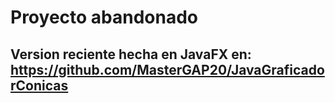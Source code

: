 # Proyecto abandonado
## Version reciente hecha en JavaFX en: https://github.com/MasterGAP20/JavaGraficadorConicas
